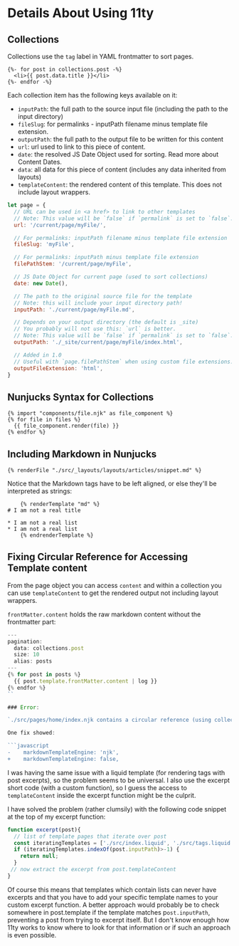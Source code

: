 # Details About Using 11ty

## Collections

Collections use the `tag` label in YAML frontmatter to sort pages.

```njk
{%- for post in collections.post -%}
  <li>{{ post.data.title }}</li>
{%- endfor -%}
```

Each collection item has the following keys available on it:

- `inputPath`: the full path to the source input file (including the path to the input directory)
- `fileSlug`: for permalinks - inputPath filename minus template file extension.
- `outputPath`: the full path to the output file to be written for this content
- `url`: url used to link to this piece of content.
- `date`: the resolved JS Date Object used for sorting. Read more about Content Dates.
- `data`: all data for this piece of content (includes any data inherited from layouts)
- `templateContent`: the rendered content of this template. This does not include layout wrappers.

```js
let page = {
  // URL can be used in <a href> to link to other templates
  // Note: This value will be `false` if `permalink` is set to `false`.
  url: '/current/page/myFile/',

  // For permalinks: inputPath filename minus template file extension
  fileSlug: 'myFile',

  // For permalinks: inputPath minus template file extension
  filePathStem: '/current/page/myFile',

  // JS Date Object for current page (used to sort collections)
  date: new Date(),

  // The path to the original source file for the template
  // Note: this will include your input directory path!
  inputPath: './current/page/myFile.md',

  // Depends on your output directory (the default is _site)
  // You probably will not use this: `url` is better.
  // Note: This value will be `false` if `permalink` is set to `false`.
  outputPath: './_site/current/page/myFile/index.html',

  // Added in 1.0
  // Useful with `page.filePathStem` when using custom file extensions.
  outputFileExtension: 'html',
}
```

## Nunjucks Syntax for Collections

```nunjucks
{% import "components/file.njk" as file_component %}
{% for file in files %}
  {{ file_component.render(file) }}
{% endfor %}
```

## Including Markdown in Nunjucks

```nunjucks
{% renderFile "./src/_layouts/layouts/articles/snippet.md" %}
```
Notice that the Markdown tags have to be left aligned, or else they'll be interpreted as strings:
```nunjucks
    {% renderTemplate "md" %}
# I am not a real title

* I am not a real list
* I am not a real list
    {% endrenderTemplate %}
```

## Fixing  Circular Reference for Accessing Template content

From the page object you can access `content` and within a collection you can use `templateContent` to get the rendered output not including layout wrappers.

`frontMatter.content` holds the raw markdown content without the frontmatter part:

```javascript
---
pagination:
  data: collections.post
  size: 10
  alias: posts
---
{% for post in posts %}
  {{ post.template.frontMatter.content | log }}
{% endfor %}
``

### Error:

`./src/pages/home/index.njk contains a circular reference (using collections) to its own templateContent. (via UsingCircularTemplateContentReferenceError)`

One fix showed:

```javascript
-    markdownTemplateEngine: 'njk',
+    markdownTemplateEngine: false,
```

I was having the same issue with a liquid template (for rendering tags with post excerpts), so the problem seems to be universal. I also use the excerpt short code (with a custom function), so I guess the access to `templateContent` inside the excerpt function might be the culprit.

I have solved the problem (rather clumsily) with the following code snippet at the top of my excerpt function:

```javascript
function excerpt(post){
  // list of template pages that iterate over post
  const iteratingTemplates = ['./src/index.liquid', './src/tags.liquid'];
  if (iteratingTemplates.indexOf(post.inputPath)>-1) {
    return null;
  }
 // now extract the excerpt from post.templateContent
}
```

Of course this means that templates which contain lists can never have excerpts and that you have to add your specific template names to your custom excerpt function. A better approach would probably be to check somewhere in post.template if the template matches p`ost.inputPath`, preventing a post from trying to excerpt itself. But I don't know enough how 11ty works to know where to look for that information or if such an approach is even possible.